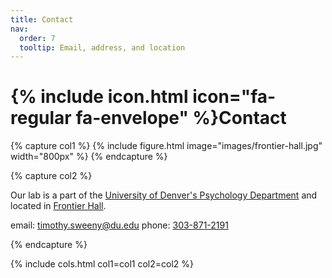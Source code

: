 ```yaml
---
title: Contact
nav:
  order: 7
  tooltip: Email, address, and location
---
```


# {% include icon.html icon="fa-regular fa-envelope" %}Contact

{% capture col1 %}
{% include figure.html image="images/frontier-hall.jpg" width="800px" %}
{% endcapture %}

{% capture col2 %}


Our lab is a part of the [University of Denver's Psychology Department](https://liberalarts.du.edu/psychology) and located in [Frontier Hall](https://www.google.com/maps/place/Frontier+Hall,+University+of+Denver/@39.6771686,-104.9642915,17z/data=!3m2!4b1!5s0x876c7e3e5d2a2da5:0xe4b8da0eb54ba8c4!4m6!3m5!1s0x876c7fc89d32290f:0x28b8627b1afbff46!8m2!3d39.6771686!4d-104.9642915!16s%2Fg%2F11g1wym5zj?hl=en-US&entry=ttu).

email: [timothy.sweeny@du.edu](mailto:timothy.sweeny@du.edu)
phone: [303-871-2191](tel:303-871-2191)

{% endcapture %}

{% include cols.html col1=col1 col2=col2 %}
